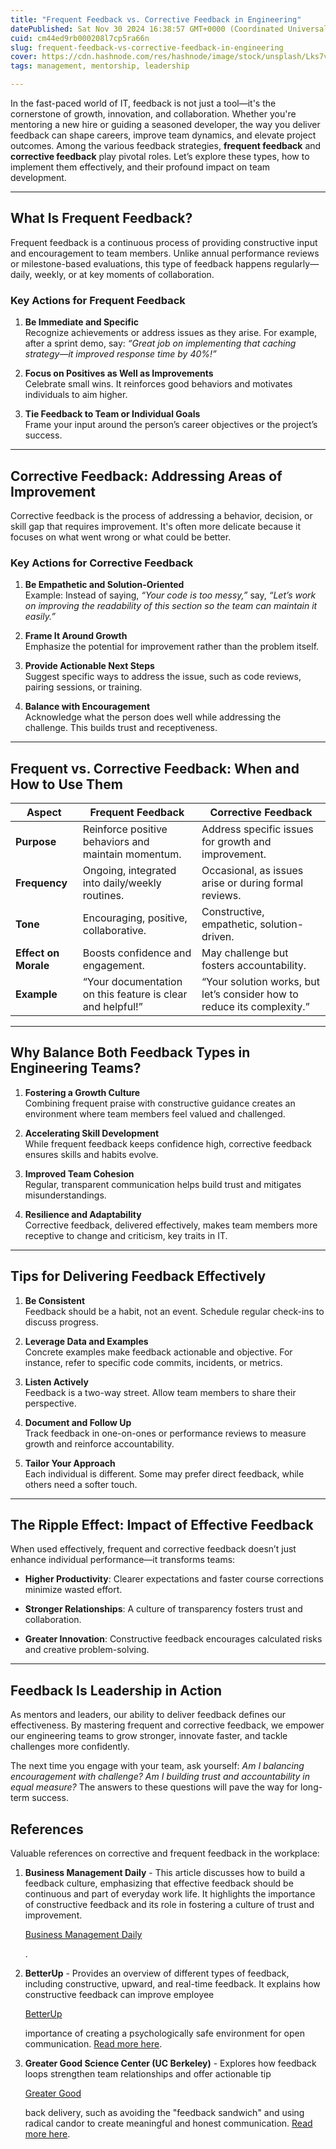 ```yaml
---
title: "Frequent Feedback vs. Corrective Feedback in Engineering"
datePublished: Sat Nov 30 2024 16:38:57 GMT+0000 (Coordinated Universal Time)
cuid: cm44ed9rb000208l7cp5ra66n
slug: frequent-feedback-vs-corrective-feedback-in-engineering
cover: https://cdn.hashnode.com/res/hashnode/image/stock/unsplash/Lks7vei-eAg/upload/9b946e611657f4a5be4ddccec6d5faeb.jpeg
tags: management, mentorship, leadership

---
```


In the fast-paced world of IT, feedback is not just a tool—it's the cornerstone of growth, innovation, and collaboration. Whether you're mentoring a new hire or guiding a seasoned developer, the way you deliver feedback can shape careers, improve team dynamics, and elevate project outcomes. Among the various feedback strategies, **frequent feedback** and **corrective feedback** play pivotal roles. Let’s explore these types, how to implement them effectively, and their profound impact on team development.

---

## **What Is Frequent Feedback?**

Frequent feedback is a continuous process of providing constructive input and encouragement to team members. Unlike annual performance reviews or milestone-based evaluations, this type of feedback happens regularly—daily, weekly, or at key moments of collaboration.

### **Key Actions for Frequent Feedback**

1. **Be Immediate and Specific**  
    Recognize achievements or address issues as they arise. For example, after a sprint demo, say: *“Great job on implementing that caching strategy—it improved response time by 40%!”*
    
2. **Focus on Positives as Well as Improvements**  
    Celebrate small wins. It reinforces good behaviors and motivates individuals to aim higher.
    
3. **Tie Feedback to Team or Individual Goals**  
    Frame your input around the person’s career objectives or the project’s success.
    

---

## **Corrective Feedback: Addressing Areas of Improvement**

Corrective feedback is the process of addressing a behavior, decision, or skill gap that requires improvement. It's often more delicate because it focuses on what went wrong or what could be better.

### **Key Actions for Corrective Feedback**

1. **Be Empathetic and Solution-Oriented**  
    Example: Instead of saying, *“Your code is too messy,”* say, *“Let’s work on improving the readability of this section so the team can maintain it easily.”*
    
2. **Frame It Around Growth**  
    Emphasize the potential for improvement rather than the problem itself.
    
3. **Provide Actionable Next Steps**  
    Suggest specific ways to address the issue, such as code reviews, pairing sessions, or training.
    
4. **Balance with Encouragement**  
    Acknowledge what the person does well while addressing the challenge. This builds trust and receptiveness.
    

---

## **Frequent vs. Corrective Feedback: When and How to Use Them**

| **Aspect** | **Frequent Feedback** | **Corrective Feedback** |
| --- | --- | --- |
| **Purpose** | Reinforce positive behaviors and maintain momentum. | Address specific issues for growth and improvement. |
| **Frequency** | Ongoing, integrated into daily/weekly routines. | Occasional, as issues arise or during formal reviews. |
| **Tone** | Encouraging, positive, collaborative. | Constructive, empathetic, solution-driven. |
| **Effect on Morale** | Boosts confidence and engagement. | May challenge but fosters accountability. |
| **Example** | “Your documentation on this feature is clear and helpful!” | “Your solution works, but let’s consider how to reduce its complexity.” |

---

## **Why Balance Both Feedback Types in Engineering Teams?**

1. **Fostering a Growth Culture**  
    Combining frequent praise with constructive guidance creates an environment where team members feel valued and challenged.
    
2. **Accelerating Skill Development**  
    While frequent feedback keeps confidence high, corrective feedback ensures skills and habits evolve.
    
3. **Improved Team Cohesion**  
    Regular, transparent communication helps build trust and mitigates misunderstandings.
    
4. **Resilience and Adaptability**  
    Corrective feedback, delivered effectively, makes team members more receptive to change and criticism, key traits in IT.
    

---

## **Tips for Delivering Feedback Effectively**

1. **Be Consistent**  
    Feedback should be a habit, not an event. Schedule regular check-ins to discuss progress.
    
2. **Leverage Data and Examples**  
    Concrete examples make feedback actionable and objective. For instance, refer to specific code commits, incidents, or metrics.
    
3. **Listen Actively**  
    Feedback is a two-way street. Allow team members to share their perspective.
    
4. **Document and Follow Up**  
    Track feedback in one-on-ones or performance reviews to measure growth and reinforce accountability.
    
5. **Tailor Your Approach**  
    Each individual is different. Some may prefer direct feedback, while others need a softer touch.
    

---

## **The Ripple Effect: Impact of Effective Feedback**

When used effectively, frequent and corrective feedback doesn’t just enhance individual performance—it transforms teams:

* **Higher Productivity**: Clearer expectations and faster course corrections minimize wasted effort.
    
* **Stronger Relationships**: A culture of transparency fosters trust and collaboration.
    
* **Greater Innovation**: Constructive feedback encourages calculated risks and creative problem-solving.
    

---

## **Feedback Is Leadership in Action**

As mentors and leaders, our ability to deliver feedback defines our effectiveness. By mastering frequent and corrective feedback, we empower our engineering teams to grow stronger, innovate faster, and tackle challenges more confidently.

The next time you engage with your team, ask yourself: *Am I balancing encouragement with challenge? Am I building trust and accountability in equal measure?* The answers to these questions will pave the way for long-term success.

## **References**

Valuable references on corrective and frequent feedback in the workplace:

1. **Business Management Daily** - This article discusses how to build a feedback culture, emphasizing that effective feedback should be continuous and part of everyday work life. It highlights the importance of constructive feedback and its role in fostering a culture of trust and improvement.
    
    [Business Management Daily](https://www.businessmanagementdaily.com/74763/workplace-feedback-the-backbone-of-effective-communication/)
    
    .
    
2. **BetterUp** - Provides an overview of different types of feedback, including constructive, upward, and real-time feedback. It explains how constructive feedback can improve employee​
    
    [BetterUp](https://www.betterup.com/blog/types-of-feedback)
    
    importance of creating a psychologically safe environment for open communication. [Read more here](https://www.betterup.com/blog/types-of-feedback).
    
3. **Greater Good Science Center (UC Berkeley)** - Explores how feedback loops strengthen team relationships and offer actionable tip​
    
    [Greater Good](https://greatergood.berkeley.edu/article/item/nine_tips_for_giving_better_feedback_at_work)
    
    back delivery, such as avoiding the "feedback sandwich" and using radical candor to create meaningful and honest communication. [Read more here](https://greatergood.berkeley.edu/article/item/nine_tips_for_giving_better_feedback_at_work).